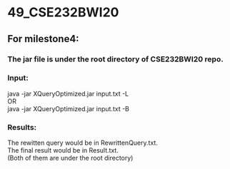 # 49_CSE232BWI20
## For milestone4:

### The jar file is under the root directory of CSE232BWI20 repo.

### Input:  
java -jar XQueryOptimized.jar input.txt -L  
OR  
java -jar XQueryOptimized.jar input.txt -B  
### Results:  
The rewitten query would be in RewrittenQuery.txt.  
The final result would be in Result.txt.  
(Both of them are under the root directory)
